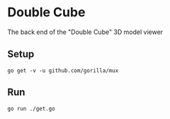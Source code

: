 # Double Cube

The back end of the "Double Cube" 3D model viewer

## Setup

`go get -v -u github.com/gorilla/mux`

## Run

`go run ./get.go`
